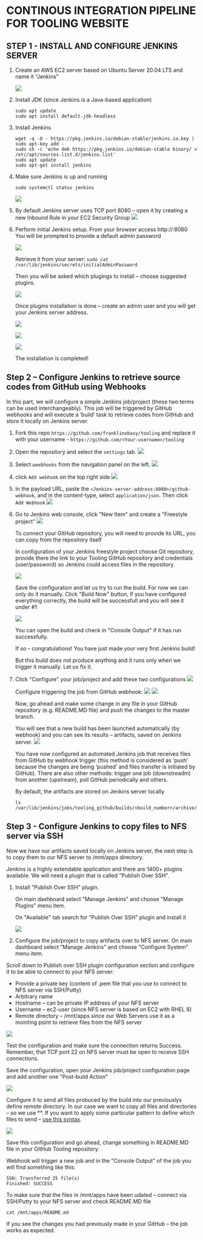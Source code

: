 # CONTINOUS INTEGRATION PIPELINE FOR TOOLING WEBSITE

## STEP 1 - INSTALL AND CONFIGURE JENKINS SERVER
1. Create an AWS EC2 server based on Ubuntu Server 20.04 LTS and name it "Jenkins"
   
   ![](images/ec2-jenkins.png)

2. Install JDK (since Jenkins is a Java-based application)
   ```
   sudo apt update
   sudo apt install default-jdk-headless
   ```

3. Install Jenkins
   ```
   wget -q -O - https://pkg.jenkins.io/debian-stable/jenkins.io.key | sudo apt-key add -
   sudo sh -c 'echo deb https://pkg.jenkins.io/debian-stable binary/ > /etc/apt/sources.list.d/jenkins.list'
   sudo apt update
   sudo apt-get install jenkins
   ```

4. Make sure Jenkins is up and running
   ```
   sudo systemctl status jenkins
   ```
   ![](images/jenkins-running.png)

5. By default Jenkins server uses TCP port 8080 – open it by creating a new Inbound Rule in your EC2 Security Group
   ![](images/open-8080-jenkins-ec2.png)

6. Perform initial Jenkins setup.
   From your browser access http://<Jenkins-Server-Public-IP-Address-or-Public-DNS-Name>:8080
   You will be prompted to provide a default admin password

   ![](images/signin-jenkins.png)

   Retrieve it from your server:
   `sudo cat /var/lib/jenkins/secrets/initialAdminPassword`
   
   Then you will be asked which plugings to install – choose suggested plugins.

   ![](images/suggested-plugin.png)

   Once plugins installation is done – create an admin user and you will get your Jenkins server address.

   ![](images/setting%20plgin.png)

   ![](images/instance-conf.png)

   ![](images/jenkins-ready.png)
   
   The installation is completed!


## Step 2 – Configure Jenkins to retrieve source codes from GitHub using Webhooks
In this part, we will configure a simple Jenkins job/project (these two terms can be used interchangeably). This job will be triggered by GitHub webhooks and will execute a ‘build’ task to retrieve codes from GitHub and store it locally on Jenkins server.
1. Fork this repo `https://github.com/franklinobasy/tooling` and replace it with your username - `https://github.com/<Your-username>/tooling`
2. Open the repository and select the `settings` tab.
   ![](images/select-git-settings.png)
3. Select `weebhooks` from the navigation panel on the left.
   ![](images/select-git-webhook.png)
4. click `Add webhook` on the top right side
   ![](images/click-add-webhook1.png)
5. In the payload URL, paste the `<Jenkins-server-address:8080>/github-webhook`, and  in the content-type, select `application/json`.
   Then click `Add Webhook`
   ![](images/set-webhook.png)

6. Go to Jenkins web console, click "New Item" and create a "Freestyle project"
   ![](images/create%20job%20jenkins.png)

   To connect your GitHub repository, you will need to provide its URL, you can copy from the repository itself

   In configuration of your Jenkins freestyle project choose Git repository, provide there the link to your Tooling GitHub repository and credentials (user/password) so Jenkins could access files in the repository.

   ![](images/config-jenk-git.png)

   Save the configuration and let us try to run the build. For now we can only do it manually.
   Click "Build Now" button, if you have configured everything correctly, the build will be successfull and you will see it under #1

   ![](images/build1.png)

   You can open the build and check in "Console Output" if it has run successfully.

   If so – congratulations! You have just made your very first Jenkins build!

   But this build does not produce anything and it runs only when we trigger it manually. Let us fix it.

7. Click "Configure" your job/project and add these two configurations
   ![](images/configure1.png)

   Configure triggering the job from GitHub webhook:
   ![](images/configure2.png)
   ![](images/configure3.png)

   Now, go ahead and make some change in any file in your GitHub repository (e.g. README.MD file) and push the changes to the master branch.

   You will see that a new build has been launched automatically (by webhook) and you can see its results – artifacts, saved on Jenkins server.
   ![](images/build-auto.png)

   You have now configured an automated Jenkins job that receives files from GitHub by webhook trigger (this method is considered as ‘push’ because the changes are being ‘pushed’ and files transfer is initiated by GitHub). There are also other methods: trigger one job (downstreadm) from another (upstream), poll GitHub periodically and others.

   By default, the artifacts are stored on Jenkins server locally

   `ls /var/lib/jenkins/jobs/tooling_github/builds/<build_number>/archive/`

## Step 3 - Configure Jenkins to copy files to NFS server via SSH

Now we have our artifacts saved locally on Jenkins server, the next step is to copy them to our NFS server to /mnt/apps directory.

Jenkins is a highly extendable application and there are 1400+ plugins available. We will need a plugin that is called "Publish Over SSH".

1. Install "Publish Over SSH" plugin.
   
   On main dashboard select "Manage Jenkins" and choose "Manage Plugins" menu item.

   On "Available" tab search for "Publish Over SSH" plugin and install it
   
   ![](images/pos.png)

2. Configure the job/project to copy artifacts over to NFS server.
   On main dashboard select "Manage Jenkins" and choose "Configure System" menu item.

  Scroll down to Publish over SSH plugin configuration section and configure it to be able to connect to your NFS server:
  - Provide a private key (content of .pem file that you use to connect to NFS server via SSH/Putty)
  - Arbitrary name
  - Hostname – can be private IP address of your NFS server
  - Username – ec2-user (since NFS server is based on EC2 with RHEL 8)
  - Remote directory – /mnt/apps since our Web Servers use it as a mointing point to retrieve files from the NFS server
  
  ![](images/pos2.png)

  Test the configuration and make sure the connection returns Success. Remember, that TCP port 22 on NFS server must be open to receive SSH connections.

  Save the configuration, open your Jenkins job/project configuration page and add another one "Post-build Action"

  ![](images/configure4.png)

  Configure it to send all files probuced by the build into our previouslys define remote directory. In our case we want to copy all files and directories – so we use **.
  If you want to apply some particular pattern to define which files to send – [use this syntax](http://ant.apache.org/manual/dirtasks.html#patterns).

  ![](images/configure5.png)

  Save this configuration and go ahead, change something in README.MD file in your GitHub Tooling repository.

  Webhook will trigger a new job and in the "Console Output" of the job you will find something like this:

  ```
  SSH: Transferred 25 file(s)
  Finished: SUCCESS
  ```

  To make sure that the files in /mnt/apps have been udated – connect via SSH/Putty to your NFS server and check README.MD file

  ```
  cat /mnt/apps/README.md
  ```
  If you see the changes you had previously made in your GitHub – the job works as expected.

